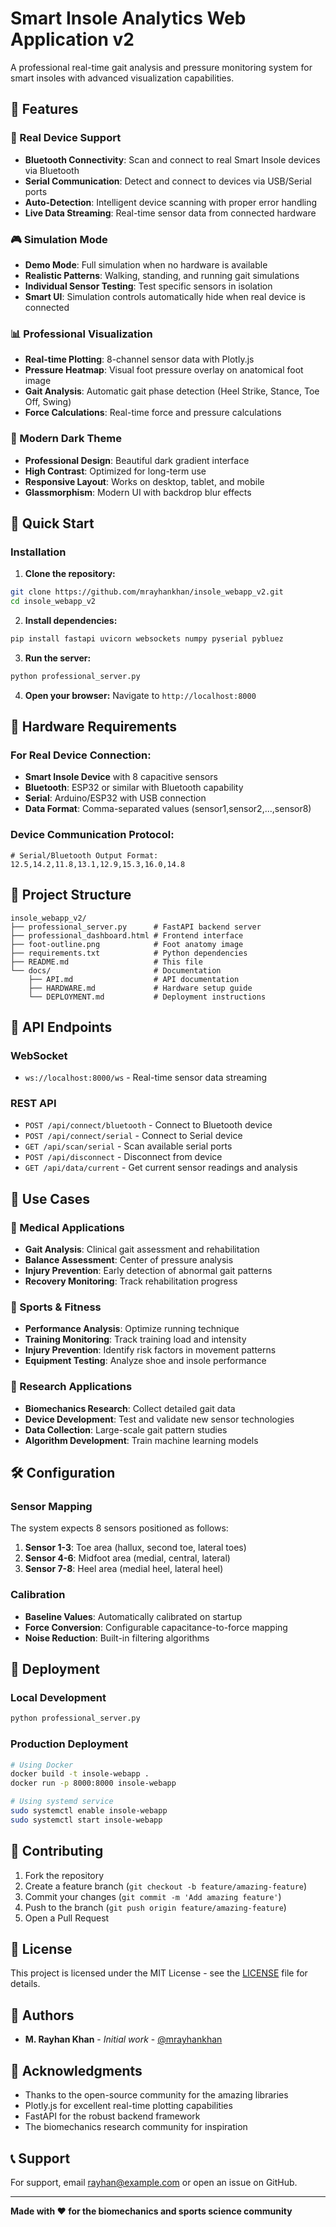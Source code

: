 # Smart Insole Analytics Web Application v2

A professional real-time gait analysis and pressure monitoring system for smart insoles with advanced visualization capabilities.

## 🌟 Features

### 📱 Real Device Support
- **Bluetooth Connectivity**: Scan and connect to real Smart Insole devices via Bluetooth
- **Serial Communication**: Detect and connect to devices via USB/Serial ports
- **Auto-Detection**: Intelligent device scanning with proper error handling
- **Live Data Streaming**: Real-time sensor data from connected hardware

### 🎮 Simulation Mode
- **Demo Mode**: Full simulation when no hardware is available
- **Realistic Patterns**: Walking, standing, and running gait simulations
- **Individual Sensor Testing**: Test specific sensors in isolation
- **Smart UI**: Simulation controls automatically hide when real device is connected

### 📊 Professional Visualization
- **Real-time Plotting**: 8-channel sensor data with Plotly.js
- **Pressure Heatmap**: Visual foot pressure overlay on anatomical foot image
- **Gait Analysis**: Automatic gait phase detection (Heel Strike, Stance, Toe Off, Swing)
- **Force Calculations**: Real-time force and pressure calculations

### 🌙 Modern Dark Theme
- **Professional Design**: Beautiful dark gradient interface
- **High Contrast**: Optimized for long-term use
- **Responsive Layout**: Works on desktop, tablet, and mobile
- **Glassmorphism**: Modern UI with backdrop blur effects

## 🚀 Quick Start

### Installation

1. **Clone the repository:**
```bash
git clone https://github.com/mrayhankhan/insole_webapp_v2.git
cd insole_webapp_v2
```

2. **Install dependencies:**
```bash
pip install fastapi uvicorn websockets numpy pyserial pybluez
```

3. **Run the server:**
```bash
python professional_server.py
```

4. **Open your browser:**
Navigate to `http://localhost:8000`

## 🔧 Hardware Requirements

### For Real Device Connection:
- **Smart Insole Device** with 8 capacitive sensors
- **Bluetooth**: ESP32 or similar with Bluetooth capability
- **Serial**: Arduino/ESP32 with USB connection
- **Data Format**: Comma-separated values (sensor1,sensor2,...,sensor8)

### Device Communication Protocol:
```
# Serial/Bluetooth Output Format:
12.5,14.2,11.8,13.1,12.9,15.3,16.0,14.8
```

## 📁 Project Structure

```
insole_webapp_v2/
├── professional_server.py      # FastAPI backend server
├── professional_dashboard.html # Frontend interface
├── foot-outline.png            # Foot anatomy image
├── requirements.txt            # Python dependencies
├── README.md                   # This file
└── docs/                       # Documentation
    ├── API.md                  # API documentation
    ├── HARDWARE.md             # Hardware setup guide
    └── DEPLOYMENT.md           # Deployment instructions
```

## 🔌 API Endpoints

### WebSocket
- `ws://localhost:8000/ws` - Real-time sensor data streaming

### REST API
- `POST /api/connect/bluetooth` - Connect to Bluetooth device
- `POST /api/connect/serial` - Connect to Serial device
- `GET /api/scan/serial` - Scan available serial ports
- `POST /api/disconnect` - Disconnect from device
- `GET /api/data/current` - Get current sensor readings and analysis

## 🎯 Use Cases

### 🏥 Medical Applications
- **Gait Analysis**: Clinical gait assessment and rehabilitation
- **Balance Assessment**: Center of pressure analysis
- **Injury Prevention**: Early detection of abnormal gait patterns
- **Recovery Monitoring**: Track rehabilitation progress

### 🏃 Sports & Fitness
- **Performance Analysis**: Optimize running technique
- **Training Monitoring**: Track training load and intensity
- **Injury Prevention**: Identify risk factors in movement patterns
- **Equipment Testing**: Analyze shoe and insole performance

### 🔬 Research Applications
- **Biomechanics Research**: Collect detailed gait data
- **Device Development**: Test and validate new sensor technologies
- **Data Collection**: Large-scale gait pattern studies
- **Algorithm Development**: Train machine learning models

## 🛠️ Configuration

### Sensor Mapping
The system expects 8 sensors positioned as follows:
1. **Sensor 1-3**: Toe area (hallux, second toe, lateral toes)
2. **Sensor 4-6**: Midfoot area (medial, central, lateral)
3. **Sensor 7-8**: Heel area (medial heel, lateral heel)

### Calibration
- **Baseline Values**: Automatically calibrated on startup
- **Force Conversion**: Configurable capacitance-to-force mapping
- **Noise Reduction**: Built-in filtering algorithms

## 🚀 Deployment

### Local Development
```bash
python professional_server.py
```

### Production Deployment
```bash
# Using Docker
docker build -t insole-webapp .
docker run -p 8000:8000 insole-webapp

# Using systemd service
sudo systemctl enable insole-webapp
sudo systemctl start insole-webapp
```

## 🤝 Contributing

1. Fork the repository
2. Create a feature branch (`git checkout -b feature/amazing-feature`)
3. Commit your changes (`git commit -m 'Add amazing feature'`)
4. Push to the branch (`git push origin feature/amazing-feature`)
5. Open a Pull Request

## 📝 License

This project is licensed under the MIT License - see the [LICENSE](LICENSE) file for details.

## 👥 Authors

- **M. Rayhan Khan** - *Initial work* - [@mrayhankhan](https://github.com/mrayhankhan)

## 🙏 Acknowledgments

- Thanks to the open-source community for the amazing libraries
- Plotly.js for excellent real-time plotting capabilities
- FastAPI for the robust backend framework
- The biomechanics research community for inspiration

## 📞 Support

For support, email rayhan@example.com or open an issue on GitHub.

---

**Made with ❤️ for the biomechanics and sports science community**
